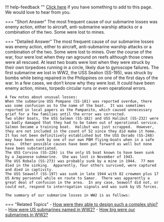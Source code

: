 !!! help-feedback ""
    [Click here](https://other.example.com/feedback) if you have something to add to this page. We would love to hear from you.

=== "Short Answer"
    The most frequent cause of our submarine losses was enemy action, either to aircraft, anti-submarine warship attacks or a combination of the two. Some were lost to mines.

=== "Detailed Answer"
    The most frequent cause of our submarine losses was enemy action, either to aircraft, anti-submarine warship attacks or a combination of the two.  Some were lost to mines.  Over the course of the war, four were lost when they ran aground on reefs although those crews were all rescued.  At least two boats were lost when they were struck by their own torpedoes running in a circle, likely due to gyroscope failures.  The first submarine we lost in WW2, the USS Sealion (SS-195), was struck by bombs while being repaired in the Philippines on one of the first days of the war.  In a few cases, we don’t know why they were lost.  It could have been enemy action, mines, torpedo circular runs or even operational errors.
    
    A few notes about unusual losses:
    When the submarine USS Pompano (SS-181) was reported overdue, there was some confusion as to the name of the boat.  It was sometimes reported in local papers as the Pampanito, which caused unnecessary grief for a few families until the error was corrected.
    Two older boats, the USS Salmon (SS-182) and USS Halibut (SS-232) were so badly damaged that they had to be taken out of operational service.  Salmon became a training boat.  Halibut was just scrapped.  However, they are not included in the count of 52 since they did make it home.
    It has not been definitively established but the USS Dorado (SS-248) may have been sunk by one of our own PBM flying-boats when in a safe area.  Other possible causes have been put forward as well but none have been substantiated.
    The USS Corvina (SS-226) is the only US boat known to have been sunk by a Japanese submarine.  She was lost in November of 1943.
    The USS Robalo (SS-273) was probably sunk by a mine in 1944.  77 men died in the sinking.  Apparently, four others survived, were captured and died in captivity.
    The USS Seawolf (SS-197) was sunk in late 1944 with 82 crewmen plus 17 US Army personnel while en route to Samar.  There was apparently a great deal of confusion in the area.  In any case, Seawolf did not, or could not, respond to interrogation signals and was sunk by US forces.
    
    The summary of our submarine losses in WW2 is as follows:

=== "Related Topics"
    - [How were they able to design such a complex ship?](./how-were-they-able-to-design-such-a-complex-ship.md)
    - [How were US submarines named in WW2?](./how-were-us-submarines-named-in-ww2.md)
    - [How big were our submarines in WW2?](./how-big-were-our-submarines-in-ww2.md)
